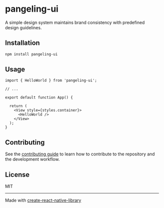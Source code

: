 # pangeling-ui

A simple design system maintains brand consistency with predefined design guidelines.

## Installation

```sh
npm install pangeling-ui
```

## Usage

```tsx
import { HelloWorld } from 'pangeling-ui';

// ...

export default function App() {

  return (
    <View style={styles.container}>
      <HelloWorld />
    </View>
  );
}
```

## Contributing

See the [contributing guide](CONTRIBUTING.md) to learn how to contribute to the repository and the development workflow.

## License

MIT

---

Made with [create-react-native-library](https://github.com/callstack/react-native-builder-bob)
